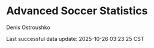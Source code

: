 # Advanced Soccer Statistics
Denis Ostroushko

<!-- gfm -->

Last successful data update: 2025-10-26 03:23:25 CST
